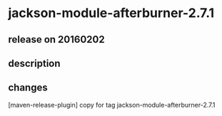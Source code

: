 # jackson-module-afterburner-2.7.1

## release on 20160202

## description

## changes

[maven-release-plugin] copy for tag jackson-module-afterburner-2.7.1

